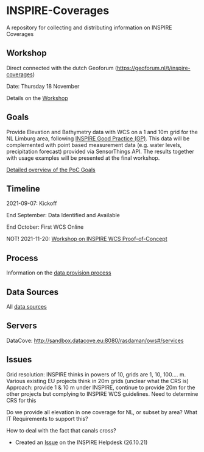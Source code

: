 # INSPIRE-Coverages
A repository for collecting and distributing information on INSPIRE Coverages

## Workshop 
Direct connected with the dutch Geoforum (https://geoforum.nl/t/inspire-coverages)

Date: Thursday 18 November

Details on the [Workshop](docs/Workshop.md)

## Goals

Provide Elevation and Bathymetry data with WCS on a 1 and 10m grid for the NL Limburg area, following [INSPIRE Good Practice (GP)](https://inspire.ec.europa.eu/coverage-good-practice). This data will be complemented with point based measurement data (e.g. water levels, precipitation forecast) provided via SensorThings API. The results together with usage examples will be presented at the final workshop.

[Detailed overview of the PoC Goals](docs/goals.md)

## Timeline

2021-09-07: Kickoff

End September: Data Identified and Available 

End October: First WCS Online

NOT! 2021-11-20: [Workshop on INSPIRE WCS Proof-of-Concept](docs/Workshop.md)

## Process

Information on the [data provision process](docs/ProvisionProcess.md)

## Data Sources

All [data sources](docs/DataSources.md)

## Servers

DataCove: http://sandbox.datacove.eu:8080/rasdaman/ows#/services

## Issues

Grid resolution: INSPIRE thinks in powers of 10, grids are 1, 10, 100.... m. Various existing EU projects think in 20m grids (unclear what the CRS is)
Approach: provide 1 & 10 m under INSPIRE, continue to provide 20m for the other projects but complying to INSPIRE WCS guidelines. Need to determine CRS for this

Do we provide all elevation in one coverage for NL, or subset by area? What IT Requirements to support this?

How to deal with the fact that canals cross?
- Created an [Issue](https://github.com/INSPIRE-MIF/helpdesk/issues/64) on the INSPIRE Helpdesk (26.10.21)

